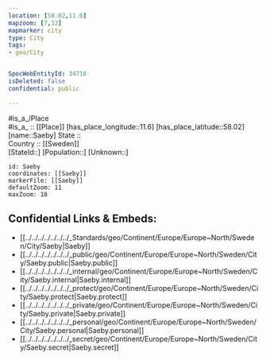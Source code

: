 ```yaml
---
location: [58.02,11.6] 
mapzoom: [7,12] 
mapmarker: city 
type: City
tags:
- geo/City


SpocWebEntityId: 34718
isDeleted: false
confidential: public

---
```

#is_a_/Place  
#is_a_ :: [[Place]] 
[has_place_longitude::11.6] 
[has_place_latitude::58.02] 
[name::Saeby] 
State ::  
Country :: [[Sweden]]  
[StateId::] 
[Population::] 
[Unknown::] 


```leaflet
id: Saeby
coordinates: [[Saeby]] 
markerFile: [[Saeby]] 
defaultZoom: 11 
maxZoom: 18
```


## Confidential Links & Embeds: 
- [[../../../../../../../_Standards/geo/Continent/Europe/Europe~North/Sweden/City/Saeby|Saeby]] 
- [[../../../../../../../_public/geo/Continent/Europe/Europe~North/Sweden/City/Saeby.public|Saeby.public]] 
- [[../../../../../../../_internal/geo/Continent/Europe/Europe~North/Sweden/City/Saeby.internal|Saeby.internal]] 
- [[../../../../../../../_protect/geo/Continent/Europe/Europe~North/Sweden/City/Saeby.protect|Saeby.protect]] 
- [[../../../../../../../_private/geo/Continent/Europe/Europe~North/Sweden/City/Saeby.private|Saeby.private]] 
- [[../../../../../../../_personal/geo/Continent/Europe/Europe~North/Sweden/City/Saeby.personal|Saeby.personal]] 
- [[../../../../../../../_secret/geo/Continent/Europe/Europe~North/Sweden/City/Saeby.secret|Saeby.secret]] 
